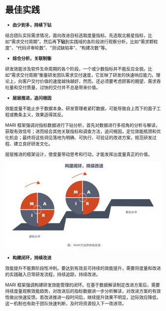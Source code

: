 # 最佳实践

* **由少到多，持续下钻**

结合团队实际需求情况，面向改进目标选取度量指标。先选取北极星指标，比如“需求交付周期”。然后再**下钻**到实践域的各阶段进行观察分析，比如“需求颗粒度”、“代码评审轮数”、“测试缺陷率”、“构建次数”等。

* **综合分析，关联制衡**

研发效能涉及软件生命周期的各个阶段，一个或少数指标并不能反应全貌。比如“需求交付周期”衡量研发团队需求交付速度，它反映了研发的快速响应能力。理论上，向客户交付价值的速度越快越好，然而，还必须要考虑顾客的期望、需求吞吐量和交付质量，过快的交付并不总是带来价值。

* **层层推进，追问根因**

效能度量不能止步于数据本身。研发管理者紧盯数据，可能导致自上而下的面子工程或教条主义，效果适得其反。

MARI 框架强调对指标数据进行下钻分析，首先对数据进行多视角的分析与解读，获取有效信号；进而结合其他关联指标和调查方法，追问根因，定位效能瓶颈和优化机会；最终将这些洞见落地为明确、可执行、可验证的改进方案，规范研发过程、建立良好研发文化。

层层推进的框架设计，使度量带动思考和行动，才能发挥出度量真正的价值。

![](.gitbook/assets/zui-jia-shi-jian-.svg)

* **构建闭环，持续改进**

效能提升不能靠阶段性冲刺。要达到有效且可持续的效能提升，需要将度量和改进的实践融入日常研发流程，持续追踪，持续改进。

MARI 框架强调构建研发效能管理的闭环。在基于数据解读制定改进方案后，需要持续度量观察效能趋势，对改进后的指标数据进一步分析解读，对改进方案的有效性做出快速反馈。若改进推进一段时间后，继续提升效果不明显，边际效应降低，这一机制也有助于团队快速判断，及时将资源投入下一改进项。




